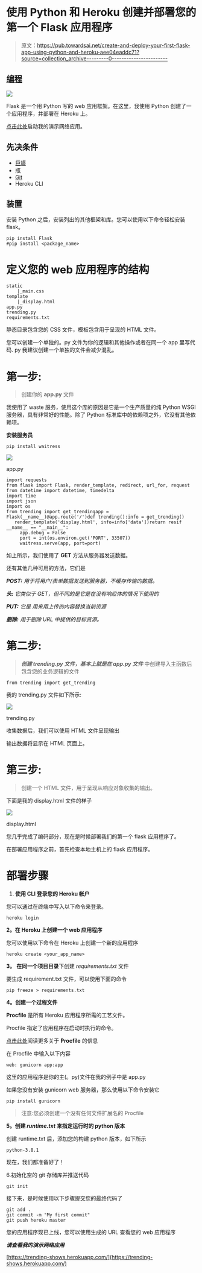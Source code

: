 # 使用 Python 和 Heroku 创建并部署您的第一个 Flask 应用程序

> 原文：<https://pub.towardsai.net/create-and-deploy-your-first-flask-app-using-python-and-heroku-aee04eaddc71?source=collection_archive---------0----------------------->

## [编程](https://towardsai.net/p/category/programming)

![](img/bce5bb89f0f8a854dc60af81a817b0b3.png)

Flask 是一个用 Python 写的 web 应用框架。在这里，我使用 Python 创建了一个应用程序，并部署在 Heroku 上。

[点击此处](https://trending-shows.herokuapp.com/)启动我的演示网络应用。

## 先决条件

*   [巨蟒](https://www.python.org/downloads/)
*   瓶
*   [Git](https://git-scm.com/downloads)
*   Heroku CLI

## 装置

安装 Python 之后，安装列出的其他框架和库。您可以使用以下命令轻松安装 flask。

```
pip install Flask
#pip install <package_name>
```

# 定义您的 web 应用程序的结构

```
static
    |_main.css
template
    |_display.html
app.py
trending.py
requirements.txt
```

静态目录包含您的 CSS 文件，模板包含用于呈现的 HTML 文件。

您可以创建一个单独的。py 文件为你的逻辑和其他操作或者在同一个 app 里写代码. py 我建议创建一个单独的文件会减少混乱。

# 第一步:

> 创建你的 **app.py** 文件

我使用了 waste 服务，使用这个库的原因是它是一个生产质量的纯 Python WSGI 服务器，具有非常好的性能。除了 Python 标准库中的依赖项之外，它没有其他依赖项。

**安装服务员**

```
pip install waitress
```

![](img/196a181ff4bee8bf0ee8298d6b768988.png)

app.py

```
import requests
from flask import Flask, render_template, redirect, url_for, request
from datetime import datetime, timedelta
import time
import json
import os
from trending import get_trendingapp = Flask(__name__)@app.route('/')def trending():info = get_trending()
   render_template('display.html', info=info['data'])return resif __name__ == "__main__":
     app.debug = False
     port = int(os.environ.get('PORT', 33507))
     waitress.serve(app, port=port)
```

如上所示，我们使用了 **GET** 方法从服务器发送数据。

还有其他几种可用的方法，它们是

***POST:*** *用于将用户/表单数据发送到服务器，不缓存传输的数据。*

***头:*** *它类似于 GET，但不同的是它是在没有响应体的情况下使用的*

***PUT:*** *它是* *用来用上传的内容替换当前资源*

***删除:*** *用于删除 URL 中提供的目标资源。*

# 第二步:

> ***创建 trending.py 文件，基本上就是在 app.py 文件*** 中创建导入主函数后包含您的业务逻辑的文件

```
from trending import get_trending
```

我的 trending.py 文件如下所示:

![](img/f07efbd8eaf1af0798efc062c6dd2048.png)

trending.py

收集数据后，我们可以使用 HTML 文件呈现输出

输出数据将显示在 HTML 页面上。

# 第三步:

> 创建一个 HTML 文件，用于呈现从响应对象收集的输出。

下面是我的 display.html 文件的样子

![](img/c2e4fb787157e1dbaccfd20a695dad3a.png)

display.html

您几乎完成了编码部分，现在是时候部署我们的第一个 flask 应用程序了。

在部署应用程序之前，首先检查本地主机上的 flask 应用程序。

# 部署步骤

1.  **使用 CLI 登录您的 Heroku 帐户**

您可以通过在终端中写入以下命令来登录。

```
heroku login
```

**2。在 Heroku 上创建一个 web 应用程序**

您可以使用以下命令在 Heroku 上创建一个新的应用程序

```
heroku create <your_app_name>
```

**3。** **在同一个项目目录**下创建 *requirements.txt* 文件

要生成 requirement.txt 文件，可以使用下面的命令

```
pip freeze > requirements.txt
```

**4。创建一个过程文件**

**Procfile** 是所有 Heroku 应用程序所需的工艺文件。

Procfile 指定了应用程序在启动时执行的命令。

[点击此处](https://devcenter.heroku.com/articles/procfile)阅读更多关于 **Procfile** 的信息

在 Procfile 中输入以下内容

```
web: gunicorn app:app
```

这里的应用程序是你的主(。py)文件在我的例子中是 app.py

如果您没有安装 gunicorn web 服务器，那么使用以下命令安装它

```
pip install gunicorn
```

> 注意:您必须创建一个没有任何文件扩展名的 Procfile

**5。创建 *runtime.txt* 来指定运行时的 python 版本**

创建 runtime.txt 后，添加您的构建 python 版本，如下所示

```
python-3.8.1
```

现在，我们都准备好了！

6.初始化空的 git 存储库并推送代码

```
git init
```

接下来，是时候使用以下步骤提交您的最终代码了

```
git add .
git commit -m "My first commit"
git push heroku master
```

您的应用程序现已上线，您可以使用生成的 URL 查看您的 web 应用程序

***请查看我的演示网络应用***

[https://trending-shows.herokuapp.com/](https://trending-shows.herokuapp.com/)